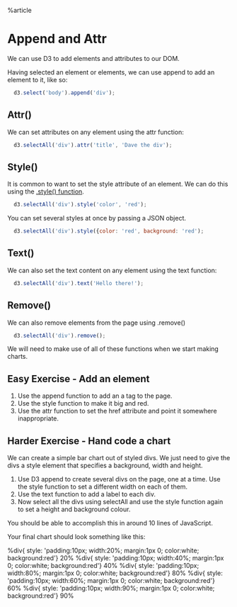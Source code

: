 %article


# Append and Attr

We can use D3 to add elements and attributes to our DOM.

Having selected an element or elements, we can use append to add an element to it, like so:

```js
  d3.select('body').append('div');
```





## Attr()

We can set attributes on any element using the attr function:

```js
  d3.selectAll('div').attr('title', 'Dave the div');
```





## Style()

It is common to want to set the style attribute of an element. We can do this using the [.style() function](https://github.com/mbostock/d3/wiki/Selections#style).

```js
  d3.selectAll('div').style('color', 'red');
```





You can set several styles at once by passing a JSON object.

```js
  d3.selectAll('div').style({color: 'red', background: 'red');
```





## Text()

We can also set the text content on any element using the text function:

```js
  d3.selectAll('div').text('Hello there!');
```





## Remove()

We can also remove elements from the page using .remove()

```js
  d3.selectAll('div').remove();
```





We will need to make use of all of these functions when we start making charts.




## Easy Exercise - Add an element

1. Use the append function to add an a tag to the page.
2. Use the style function to make it big and red.
3. Use the attr function to set the href attribute and point it somewhere inappropriate.




## Harder Exercise - Hand code a chart

We can create a simple bar chart out of styled divs. We just need to give the divs a style element that specifies a background, width and height.

1. Use D3 append to create several divs on the page, one at a time. Use the style function to set a different width on each of them.
2. Use the text function to add a label to each div.
2. Now select all the divs using selectAll and use the style function again to set a height and background colour.

You should be able to accomplish this in around 10 lines of JavaScript.

Your final chart should look something like this:

%div{ style: 'padding:10px; width:20%; margin:1px 0; color:white; background:red'} 20%
%div{ style: 'padding:10px; width:40%; margin:1px 0; color:white; background:red'} 40%
%div{ style: 'padding:10px; width:80%; margin:1px 0; color:white; background:red'} 80%
%div{ style: 'padding:10px; width:60%; margin:1px 0; color:white; background:red'} 60%
%div{ style: 'padding:10px; width:90%; margin:1px 0; color:white; background:red'} 90%
